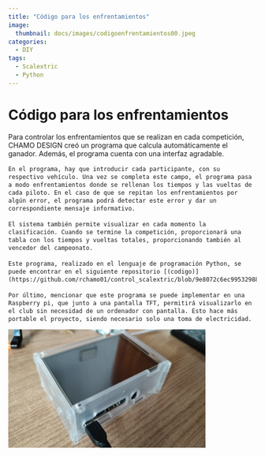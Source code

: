 ```yaml
---
title: "Código para los enfrentamientos"
image: 
  thumbnail: docs/images/codigoenfrentamientos00.jpeg
categories:
  - DIY
tags:
  - Scalextric
  - Python
---
```




# Código para los enfrentamientos

  Para controlar los enfrentamientos que se realizan en cada competición, CHAMO DESIGN creó un programa que calcula automáticamente el ganador. Además, el programa cuenta con una interfaz agradable.

	En el programa, hay que introducir cada participante, con su respectivo vehículo. Una vez se completa este campo, el programa pasa a modo enfrentamientos donde se rellenan los tiempos y las vueltas de cada piloto. En el caso de que se repitan los enfrentamientos por algún error, el programa podrá detectar este error y dar un correspondiente mensaje informativo.

	El sistema también permite visualizar en cada momento la clasificación. Cuando se termine la competición, proporcionará una tabla con los tiempos y vueltas totales, proporcionando también al vencedor del campeonato.

	Este programa, realizado en el lenguaje de programación Python, se puede encontrar en el siguiente repositorio [(codigo)](https://github.com/rchamo01/control_scalextric/blob/9e8072c6ec99532988b6dd865ec7aa7ea6a69e32/scalextric_final.py).

	Por último, mencionar que este programa se puede implementar en una Raspberry pi, que junto a una pantalla TFT, permitirá visualizarlo en el club sin necesidad de un ordenador con pantalla. Esto hace más portable el proyecto, siendo necesario solo una toma de electricidad.

 <img src="../docs/images/codigoenfrentamientos01.jpeg" width="400" height="240">


